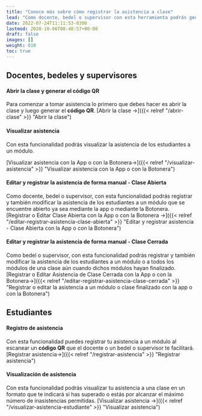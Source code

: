 ```yaml
---
title: "Conoce más sobre cómo registrar la asistencia a clase"
lead: "Como docente, bedel o supervisor con esta herramienta podrás generar un código QR para que los estudiantes registren su asistencia un módulo y también podrás registrar en lugar de los estudiantes la asistencia de forma manual o editarla mientras la clase está abierta. Si estuviera cerrada, solo podrás hacerlo si eres supervisor. Como estudiante podrás registrar tu asistencia al escanear el código QR como así también llevar un control de tus asistencias mediante la App S21."
date: 2022-07-24T11:11:53-0300
lastmod: 2020-10-06T08:48:57+00:00
draft: false
images: []
weight: 010
toc: true
---
```


## Docentes, bedeles y supervisores
#### Abrir la clase y generar el código QR

Para comenzar a tomar asistencia lo primero que debes hacer es abrir la clase y luego generar el **código QR**. [Abrir la clase →]({{< relref "/abrir-clase" >}} "Abrir la clase")

#### Visualizar asistencia

Con esta funcionalidad podrás visualizar la asistencia de los estudiantes a un módulo.

[Visualizar asistencia con la App o con la Botonera→]({{< relref "/visualizar-asistencia" >}} "Visualizar asistencia con la App o con la Botonera")

#### Editar y registrar la asistencia de forma manual - Clase Abierta

Como docente, bedel o supervisor, con esta funcionalidad podrás registrar y también modificar la asistencia de los estudiantes a un módulo que se encuentre abierto ya sea mediante la app o mediante la Botonera.
<br>
[Registrar o Editar Clase Abierta con la App o con la Botonera →]({{< relref "/editar-registrar-asistencia-clase-abierta" >}} "Editar y registrar asistencia - Clase Abierta con la App o con la Botonera")

#### Editar y registrar la asistencia de forma manual - Clase Cerrada

Como bedel o supervisor, con esta funcionalidad podrás registrar y también modificar la asistencia de los estudiantes a un módulo o a todos los módulos de una clase aún cuando dichos módulos hayan finalizado.
<br>
[Registrar o Editar Asistencia de Clase Cerrada con la App o con la Botonera→]({{< relref "/editar-registrar-asistencia-clase-cerrada" >}} "Registrar o editar la asistencia a un módulo o clase finalizado con la app o con la Botonera")

## Estudiantes

#### Registro de asistencia

Con esta funcionalidad puedes registrar tu asistencia a un módulo al escanear un **código QR** que el docente o un bedel o supervisor te facilitará. [Registrar asistencia→]({{< relref "/registrar-asistencia" >}} "Registrar asistencia")

#### Visualización de asistencia

Con esta funcionalidad podrás visualizar tu asistencia a una clase en un formato que te indicará si has superado o estás por alcanzar el máximo número de inasistencias permitidas. [Visualizar asistencia →]({{< relref "/visualizar-asistencia-estudiante" >}} "Visualizar asistencia")